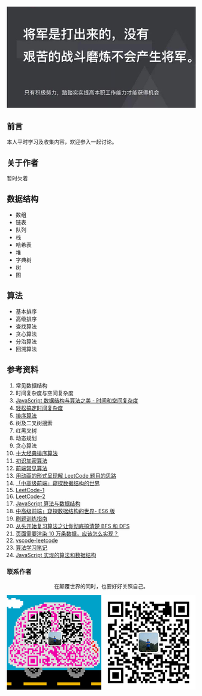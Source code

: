 ![image](./img/timg.jpg)
<br>

## 前言

本人平时学习及收集内容，欢迎参入一起讨论。

## 关于作者

暂时欠着

## 数据结构

- 数组
- 链表
- 队列
- 栈
- 哈希表
- 堆
- 字典树
- 树
- 图

## 算法

- 基本排序
- 高级排序
- 查找算法
- 贪心算法
- 分治算法
- 回溯算法

## 参考资料

1. 常见数据结构
1. 时间复杂度与空间复杂度
1. [JavaScript 数据结构与算法之美 - 时间和空间复杂度](https://github.com/biaochenxuying/blog/issues/29)
1. [轻松搞定时间复杂度](https://mp.weixin.qq.com/s/aUDrVMhFUT3LfsHfuBopTw)
1. [排序算法](https://github.com/ftTony/blog/issues/30)
1. 树及二叉树搜索
1. 红黑叉树
1. 动态规划
1. 贪心算法
1. [十大经典排序算法](https://github.com/hustcc/JS-Sorting-Algorithm)
1. [初识加密算法](https://mp.weixin.qq.com/s/8iBZ3_CIzw3kWjmPYACDrw)
1. [前端常见算法](https://github.com/ftTony/blog/issues/24)
1. [用动画的形式呈现解 LeetCode 题目的思路](https://github.com/MisterBooo/LeetCodeAnimation)
1. [「中高级前端」窥探数据结构的世界](https://juejin.im/post/5cd1ab3df265da03587c142a)
1. [LeetCode-1](https://github.com/azl397985856/leetcode)
1. [LeetCode-2](https://github.com/xcatliu/leetcode)
1. [JavaScript 算法与数据结构](https://github.com/trekhleb/javascript-algorithms/blob/master/README.zh-CN.md)
1. [中高级前端」窥探数据结构的世界- ES6 版](https://juejin.im/post/5cd1ab3df265da03587c142a?utm_source=gold_browser_extension)
1. [刷题训练指南](https://github.com/apachecn/awesome-algorithm)
1. [从头开始复习算法之让你彻底搞清楚 BFS 和 DFS](https://mp.weixin.qq.com/s/AAsbpVevRRGEMrT7SdH60Q)
1. [页面需要渲染 10 万条数据，应该怎么实现？](https://www.cnblogs.com/ldld/p/11028179.html)
1. [vscode-leetcode](https://github.com/jdneo/vscode-leetcode)
1. [算法学习笔记](https://github.com/nonstriater/Learn-Algorithms)
1. [JavaScript 实现的算法和数据结构](https://github.com/ConardLi/awesome-coding-js)

### 联系作者

<div align="center">
    <p>
        在颠覆世界的同时，也要好好关照自己。
    </p>
    <img src="./img/contact.png" />
</div>
